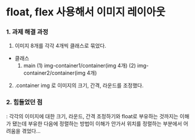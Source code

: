 # float, flex 사용해서 이미지 레이아웃
### 1. 과제 해결 과정
1) 이미지 8개를 각각 4개씩 클래스로 묶었다.

- 클래스
  1) main
   (1) img-container1/container(img 4개)
   (2) img-container2/container(img 4개)


2) .container img 로 이미지의 크기, 간격, 라운드를 조정했다.



 ### 2. 힘들었던 점
 : 각각의 이미지에 대한 크기, 라운드, 간격 조정하기와 float로 부유하는 것까지는 이해가 됐는데 부유한 다음에 정렬하는 방법이 이해가 안가서 위치를 정렬하는 부분에서 어려움을 겪었다...
